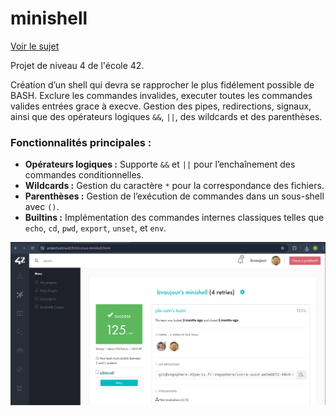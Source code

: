 # minishell
[Voir le sujet](./subject.pdf)

Projet de niveau 4 de l'école 42.

Création d’un shell qui devra se rapprocher le plus fidélement possible de BASH. Exclure les commandes invalides, executer toutes les commandes valides entrées grace à execve. Gestion des pipes, redirections, signaux, ainsi que des opérateurs logiques `&&`, `||`, des wildcards et des parenthèses.

### Fonctionnalités principales :
- **Opérateurs logiques :** Supporte `&&` et `||` pour l’enchaînement des commandes conditionnelles.
- **Wildcards :** Gestion du caractère `*` pour la correspondance des fichiers.
- **Parenthèses :** Gestion de l’exécution de commandes dans un sous-shell avec `()`.
- **Builtins :** Implémentation des commandes internes classiques telles que `echo`, `cd`, `pwd`, `export`, `unset`, et `env`.


![capture d'écran](./Screenshot.png)
